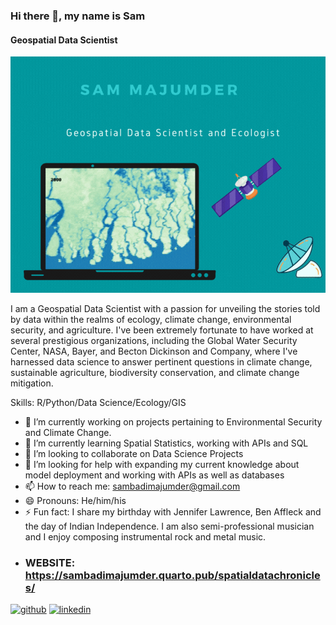 ### Hi there 👋, my name is Sam
#### Geospatial Data Scientist
![Biostatistician and Data Scientist](https://github.com/SamMajumder/SamMajumder/blob/main/SAM%20MAJUMDER.gif)

I am a Geospatial Data Scientist with a passion for unveiling the stories told by data within the realms of ecology, climate change, environmental security, and agriculture. I've been extremely fortunate to have worked at several prestigious organizations, including the Global Water Security Center, NASA, Bayer, and Becton Dickinson and Company, where I've harnessed data science to answer pertinent questions in climate change, sustainable agriculture, biodiversity conservation, and climate change mitigation. 

Skills: R/Python/Data Science/Ecology/GIS

- 🔭 I’m currently working on projects pertaining to Environmental Security and Climate Change.
- 🌱 I’m currently learning Spatial Statistics, working with APIs and SQL 
- 👯 I’m looking to collaborate on Data Science Projects 
- 🤔 I’m looking for help with expanding my current knowledge about model deployment and working with APIs as well as databases 
- 📫 How to reach me: sambadimajumder@gmail.com 
- 😄 Pronouns: He/him/his 
- ⚡ Fun fact: I share my birthday with Jennifer Lawrence, Ben Affleck and the day of Indian Independence. I am also semi-professional musician and I enjoy composing instrumental rock and metal music. 
- ### WEBSITE: https://sambadimajumder.quarto.pub/spatialdatachronicles/ 


[<img src='https://cdn.jsdelivr.net/npm/simple-icons@3.0.1/icons/github.svg' alt='github' height='40'>](https://github.com/https://github.com/SamMajumder)  [<img src='https://cdn.jsdelivr.net/npm/simple-icons@3.0.1/icons/linkedin.svg' alt='linkedin' height='40'>](https://www.linkedin.com/in/https://www.linkedin.com/in/sam-majumder-25720870//) 




